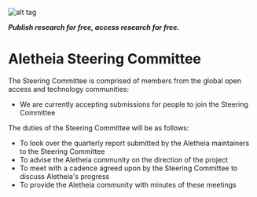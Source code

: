 ![alt tag](https://cloud.githubusercontent.com/assets/24201238/24583976/ced4c43e-179f-11e7-9c40-c0988c346f55.png)

_**Publish research for free, access research for free.**_

# Aletheia Steering Committee

The Steering Committee is comprised of members from the global open access and technology communities:
* We are currently accepting submissions for people to join the Steering Committee

The duties of the Steering Committee will be as follows:
* To look over the quarterly report submitted by the Aletheia maintainers to the Steering Committee
* To advise the Aletheia community on the direction of the project
* To meet with a cadence agreed upon by the Steering Committee to discuss Aletheia's progress
* To provide the Aletheia community with minutes of these meetings
